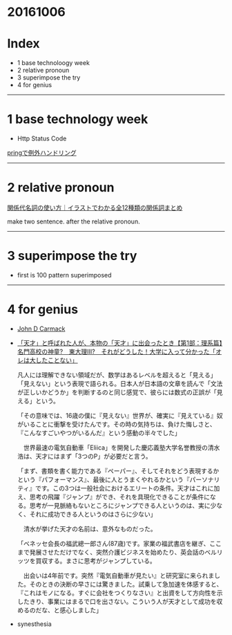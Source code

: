 # 20161006

# Index
- 1 base technoloogy week
- 2 relative pronoun
- 3 superimpose the try
- 4 for genius


----------------
# 1 base technology week


- Http Status Code

[pringで例外ハンドリング](http://qiita.com/NagaokaKenichi/items/2f199134a881a776b717)


---------------

# 2 relative pronoun

[関係代名詞の使い方｜イラストでわかる全12種類の関係詞まとめ](https://toeic-guru.jp/relative-clauses)

make two sentence. after the relative pronoun.


---------------

# 3 superimpose the try

- first is 100 pattern superimposed


---------------

# 4 for genius

- [John D Carmack](https://ja.wikipedia.org/wiki/%E3%82%B8%E3%83%A7%E3%83%B3%E3%83%BBD%E3%83%BB%E3%82%AB%E3%83%BC%E3%83%9E%E3%83%83%E3%82%AF)

- [「天才」と呼ばれた人が、本物の「天才」に出会ったとき【第1部：理系篇】名門高校の神童?　東大理Ⅲ?　それがどうした！大学に入って分かった「オレは大したことない」](http://gendai.ismedia.jp/articles/-/35503)


	凡人には理解できない領域だが、数学はあるレベルを超えると「見える」「見えない」という表現で語られる。日本人が日本語の文章を読んで「文法が正しいかどうか」を判断するのと同じ感覚で、彼らには数式の正誤が「見える」という。

	「その意味では、16歳の僕に『見えない』世界が、確実に『見えている』奴がいることに衝撃を受けたんです。その時の気持ちは、負けた悔しさと、『こんなすごいやつがいるんだ』という感動の半々でした」


	 世界最速の電気自動車「Eliica」を開発した慶応義塾大学名誉教授の清水浩は、天才にはまず「3つのP」が必要だと言う。

	「まず、書類を書く能力である『ペーパー』、そしてそれをどう表現するかという『パフォーマンス』、最後に人とうまくやれるかという『パーソナリティ』です。この3つは一般社会におけるエリートの条件。天才はこれに加え、思考の飛躍『ジャンプ』ができ、それを具現化できることが条件になる。思考が一見脈絡もないところにジャンプできる人というのは、実に少なく、それに成功できる人というのはさらに少ない」

	 清水が挙げた天才の名前は、意外なものだった。

	「ベネッセ会長の福武總一郎さん(87歳)です。家業の福武書店を継ぎ、ここまで発展させただけでなく、突然介護ビジネスを始めたり、英会話のベルリッツを買収する。まさに思考がジャンプしている。

	 出会いは4年前です。突然『電気自動車が見たい』と研究室に来られました。そのときの決断の早さには驚きました。試乗して急加速を体感すると、『これはモノになる。すぐに会社をつくりなさい』と出資をして方向性を示したきり、事業にはまるで口を出さない。こういう人が天才として成功を収めるのだな、と感心しました」


- synesthesia 


















